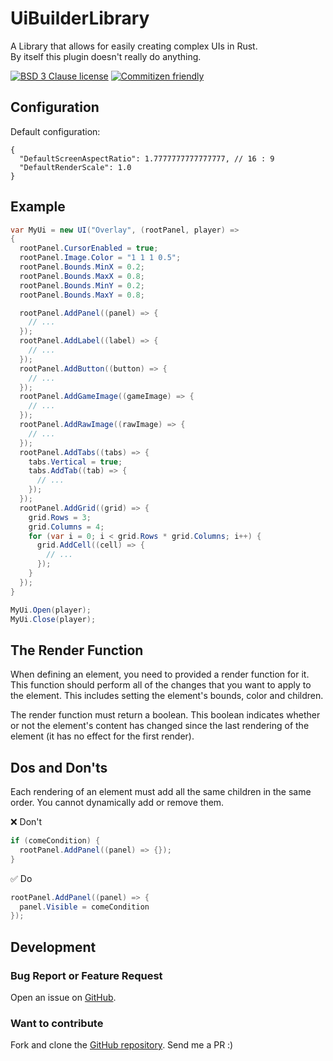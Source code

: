 # UiBuilderLibrary

A Library that allows for easily creating complex UIs in Rust.\
By itself this plugin doesn't really do anything.

[![BSD 3 Clause license](https://img.shields.io/github/license/RebeccaStevens/eslint-config-rebeccastevens.svg?style=flat-square)](https://opensource.org/licenses/BSD-3-Clause)
[![Commitizen friendly](https://img.shields.io/badge/commitizen-friendly-brightgreen.svg?style=flat-square)](https://commitizen.github.io/cz-cli/)

## Configuration

Default configuration:

```jsonc
{
  "DefaultScreenAspectRatio": 1.7777777777777777, // 16 : 9
  "DefaultRenderScale": 1.0
}
```

## Example

```cs
var MyUi = new UI("Overlay", (rootPanel, player) =>
{
  rootPanel.CursorEnabled = true;
  rootPanel.Image.Color = "1 1 1 0.5";
  rootPanel.Bounds.MinX = 0.2;
  rootPanel.Bounds.MaxX = 0.8;
  rootPanel.Bounds.MinY = 0.2;
  rootPanel.Bounds.MaxY = 0.8;

  rootPanel.AddPanel((panel) => {
    // ...
  });
  rootPanel.AddLabel((label) => {
    // ...
  });
  rootPanel.AddButton((button) => {
    // ...
  });
  rootPanel.AddGameImage((gameImage) => {
    // ...
  });
  rootPanel.AddRawImage((rawImage) => {
    // ...
  });
  rootPanel.AddTabs((tabs) => {
    tabs.Vertical = true;
    tabs.AddTab((tab) => {
      // ...
    });
  });
  rootPanel.AddGrid((grid) => {
    grid.Rows = 3;
    grid.Columns = 4;
    for (var i = 0; i < grid.Rows * grid.Columns; i++) {
      grid.AddCell((cell) => {
        // ...
      });
    }
  });
}

MyUi.Open(player);
MyUi.Close(player);
```

## The Render Function

When defining an element, you need to provided a render function for it.
This function should perform all of the changes that you want to apply to the element.
This includes setting the element's bounds, color and children.

The render function must return a boolean.
This boolean indicates whether or not the element's content has changed since the last rendering of the element (it has no effect for the first render).

## Dos and Don'ts

Each rendering of an element must add all the same children in the same order. You cannot dynamically add or remove them.

❌ Don't

```cs
if (comeCondition) {
  rootPanel.AddPanel((panel) => {});
}
```

✅ Do

```cs
rootPanel.AddPanel((panel) => {
  panel.Visible = comeCondition
});
```

## Development

### Bug Report or Feature Request

Open an issue on [GitHub](https://github.com/RebeccaStevens/uMod-Rust-Plugin-AutoCode/issues/new/choose).

### Want to contribute

Fork and clone the [GitHub repository](https://github.com/RebeccaStevens/uMod-Rust-Plugin-AutoCode). Send me a PR :)
